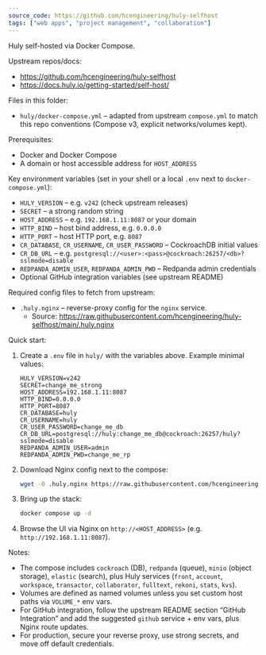 ```yaml
---
source_code: https://github.com/hcengineering/huly-selfhost
tags: ["web apps", "project management", "collaboration"]
---
```


Huly self-hosted via Docker Compose.

Upstream repos/docs:
- https://github.com/hcengineering/huly-selfhost
- https://docs.huly.io/getting-started/self-host/

Files in this folder:
- `huly/docker-compose.yml` – adapted from upstream `compose.yml` to match this repo conventions (Compose v3, explicit networks/volumes kept).

Prerequisites:
- Docker and Docker Compose
- A domain or host accessible address for `HOST_ADDRESS`

Key environment variables (set in your shell or a local `.env` next to `docker-compose.yml`):
- `HULY_VERSION` – e.g. `v242` (check upstream releases)
- `SECRET` – a strong random string
- `HOST_ADDRESS` – e.g. `192.168.1.11:8087` or your domain
- `HTTP_BIND` – host bind address, e.g. `0.0.0.0`
- `HTTP_PORT` – host HTTP port, e.g. `8087`
- `CR_DATABASE`, `CR_USERNAME`, `CR_USER_PASSWORD` – CockroachDB initial values
- `CR_DB_URL` – e.g. `postgresql://<user>:<pass>@cockroach:26257/<db>?sslmode=disable`
- `REDPANDA_ADMIN_USER`, `REDPANDA_ADMIN_PWD` – Redpanda admin credentials
- Optional GitHub integration variables (see upstream README)

Required config files to fetch from upstream:
- `.huly.nginx` – reverse-proxy config for the `nginx` service.
  - Source: https://raw.githubusercontent.com/hcengineering/huly-selfhost/main/.huly.nginx

Quick start:
1) Create a `.env` file in `huly/` with the variables above. Example minimal values:
   ```env
   HULY_VERSION=v242
   SECRET=change_me_strong
   HOST_ADDRESS=192.168.1.11:8087
   HTTP_BIND=0.0.0.0
   HTTP_PORT=8087
   CR_DATABASE=huly
   CR_USERNAME=huly
   CR_USER_PASSWORD=change_me_db
   CR_DB_URL=postgresql://huly:change_me_db@cockroach:26257/huly?sslmode=disable
   REDPANDA_ADMIN_USER=admin
   REDPANDA_ADMIN_PWD=change_me_rp
   ```
2) Download Nginx config next to the compose:
   ```sh
   wget -O .huly.nginx https://raw.githubusercontent.com/hcengineering/huly-selfhost/main/.huly.nginx
   ```
3) Bring up the stack:
   ```sh
   docker compose up -d
   ```
4) Browse the UI via Nginx on `http://<HOST_ADDRESS>` (e.g. `http://192.168.1.11:8087`).

Notes:
- The compose includes `cockroach` (DB), `redpanda` (queue), `minio` (object storage), `elastic` (search), plus Huly services (`front`, `account`, `workspace`, `transactor`, `collaborator`, `fulltext`, `rekoni`, `stats`, `kvs`).
- Volumes are defined as named volumes unless you set custom host paths via `VOLUME_*` env vars.
- For GitHub integration, follow the upstream README section “GitHub Integration” and add the suggested `github` service + env vars, plus Nginx route updates.
- For production, secure your reverse proxy, use strong secrets, and move off default credentials.